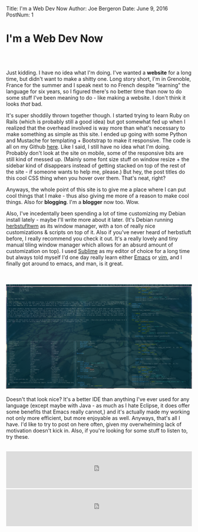 Title:       I'm a Web Dev Now
Author:      Joe Bergeron 
Date:        June 9, 2016
PostNum:     1



# I'm a Web Dev Now

<br></br>

Just kidding. I have no idea what I'm doing. I've wanted a **website** for a long time, but didn't want to make a shitty one. Long story short, I'm in Grenoble, France for the summer and I speak next to no French despite "learning" the language for six years, so I figured there's no better time than now to do some stuff I've been meaning to do - like making a website. I don't think it looks *that* bad.

It's super shoddily thrown together though. I started trying to learn Ruby on Rails (which is probably still a good idea) but got somewhat fed up when I realized that the overhead involved is way more than what's necessary to make something as simple as this site. I ended up going with some Python and Mustache for templating + Bootstrap to make it responsive. The code is all on my Github [here](https://github.com/Jophish/jophish.github.io). Like I said, I still have no idea what I'm doing. Probably don't look at the site on mobile, some of the responsive bits are still kind of messed up. (Mainly some font size stuff on window resize + the sidebar kind of disappears instead of getting stacked on top of the rest of the site - if someone wants to help me, please.) But hey, the post titles do this cool CSS thing when you hover over them. That's neat, right?

Anyways, the whole point of this site is to give me a place where I can put cool things that I make - thus also giving me more of a reason to make cool things. Also for **blogging**. I'm a **blogger** now too. Wow.

Also, I've incedentally been spending a lot of time customizing my Debian install lately - maybe I'll write more about it later. (It's Debian running [herbstufltwm](http://herbstluftwm.org/) as its window manager, with a ton of really nice customizations & scripts on top of it. Also if you've never heard of herbstluft before, I really recommend you check it out. It's a really lovely and tiny manual tiling window manager which allows for an absurd amount of customization on top). I used [Sublime](http://www.sublimetext.com/) as my editor of choice for a long time but always told myself I'd one day really learn either [Emacs](https://www.gnu.org/software/emacs/) or [vim](http://www.vim.org/), and I finally got around to emacs, and man, is it great. 

<br></br>
<img src="../assets/images/emacs.png" class="postImage"></img>
<br></br>
Doesn't that look nice? It's a better IDE than anything I've ever used for any language (except maybe with Java - as much as I hate Eclipse, it does offer some benefits that Emacs really cannot,) and it's actually made my working not only more efficient, but more enjoyable as well. Anyways, that's all I have. I'd like to try to post on here often, given my overwhelming lack of motivation doesn't kick in. Also, if you're looking for some stuff to listen to, try these.
<br></br>
<iframe width="100%" height="100em" scrolling="no" frameborder="no" src="https://w.soundcloud.com/player/?url=https%3A//api.soundcloud.com/tracks/138044125&amp;auto_play=false&amp;hide_related=false&amp;show_comments=true&amp;show_user=true&amp;show_reposts=false&amp;visual=true"></iframe>

<iframe width="100%" height="100em" scrolling="no" frameborder="no" src="https://w.soundcloud.com/player/?url=https%3A//api.soundcloud.com/tracks/128189535&amp;auto_play=false&amp;hide_related=false&amp;show_comments=true&amp;show_user=true&amp;show_reposts=false&amp;visual=true"></iframe>

<br></br>


